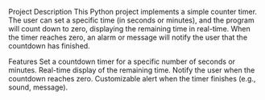 Project Description
This Python project implements a simple counter timer. The user can set a specific time (in seconds or minutes), and the program will count down to zero, displaying the remaining time in real-time. When the timer reaches zero, an alarm or message will notify the user that the countdown has finished.

Features
Set a countdown timer for a specific number of seconds or minutes.
Real-time display of the remaining time.
Notify the user when the countdown reaches zero.
Customizable alert when the timer finishes (e.g., sound, message).
